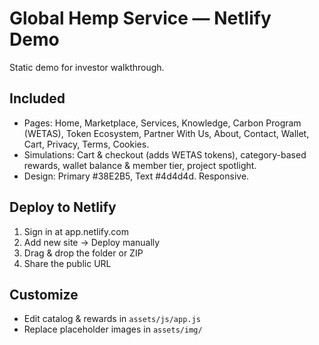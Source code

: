 
# Global Hemp Service — Netlify Demo

Static demo for investor walkthrough.

## Included
- Pages: Home, Marketplace, Services, Knowledge, Carbon Program (WETAS), Token Ecosystem, Partner With Us, About, Contact, Wallet, Cart, Privacy, Terms, Cookies.
- Simulations: Cart & checkout (adds WETAS tokens), category-based rewards, wallet balance & member tier, project spotlight.
- Design: Primary #38E2B5, Text #4d4d4d. Responsive.

## Deploy to Netlify
1. Sign in at app.netlify.com
2. Add new site → Deploy manually
3. Drag & drop the folder or ZIP
4. Share the public URL

## Customize
- Edit catalog & rewards in `assets/js/app.js`
- Replace placeholder images in `assets/img/`
